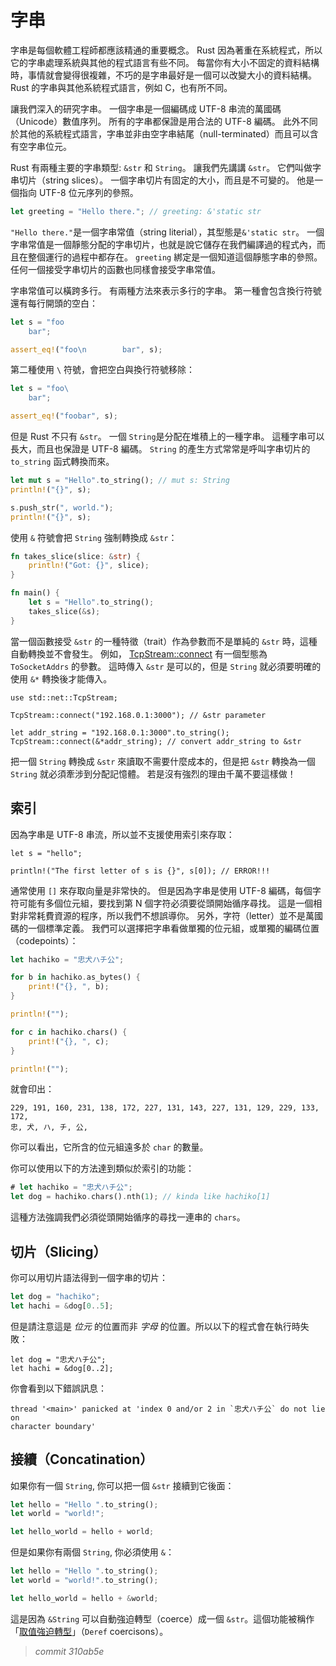 # 字串

字串是每個軟體工程師都應該精通的重要概念。
Rust 因為著重在系統程式，所以它的字串處理系統與其他的程式語言有些不同。
每當你有大小不固定的資料結構時，事情就會變得很複雜，不巧的是字串最好是一個可以改變大小的資料結構。
Rust 的字串與其他系統程式語言，例如 C，也有所不同。

讓我們深入的研究字串。
一個字串是一個編碼成 UTF-8 串流的萬國碼（Unicode）數值序列。
所有的字串都保證是用合法的 UTF-8 編碼。
此外不同於其他的系統程式語言，字串並非由空字串結尾（null-terminated）而且可以含有空字串位元。

Rust 有兩種主要的字串類型: `&str` 和 `String`。
讓我們先講講 `&str`。
它們叫做字串切片（string slices）。
一個字串切片有固定的大小，而且是不可變的。
他是一個指向 UTF-8 位元序列的參照。

```rust
let greeting = "Hello there."; // greeting: &'static str
```

`"Hello there."`是一個字串常值（string literial），其型態是`&'static str`。
一個字串常值是一個靜態分配的字串切片，也就是說它儲存在我們編譯過的程式內，而且在整個運行的過程中都存在。
`greeting` 綁定是一個知道這個靜態字串的參照。
任何一個接受字串切片的函數也同樣會接受字串常值。

字串常值可以橫跨多行。
有兩種方法來表示多行的字串。
第一種會包含換行符號還有每行開頭的空白：

```rust
let s = "foo
    bar";

assert_eq!("foo\n        bar", s);
```

第二種使用 `\` 符號，會把空白與換行符號移除：

```rust
let s = "foo\
    bar";

assert_eq!("foobar", s);
```

但是 Rust 不只有 `&str`。
一個 `String`是分配在堆積上的一種字串。
這種字串可以長大，而且也保證是 UTF-8 編碼。
`String` 的產生方式常常是呼叫字串切片的 `to_string` 函式轉換而來。

```rust
let mut s = "Hello".to_string(); // mut s: String
println!("{}", s);

s.push_str(", world.");
println!("{}", s);
```

使用 `&` 符號會把 `String` 強制轉換成 `&str`：

```rust
fn takes_slice(slice: &str) {
    println!("Got: {}", slice);
}

fn main() {
    let s = "Hello".to_string();
    takes_slice(&s);
}
```

當一個函數接受 `&str` 的一種特徵（trait）作為參數而不是單純的 `&str` 時，這種自動轉換並不會發生。
例如， [TcpStream::connect][connect] 有一個型態為 `ToSocketAddrs` 的參數。
這時傳入 `&str` 是可以的，但是 `String` 就必須要明確的使用 `&*` 轉換後才能傳入。

```rust,no_run
use std::net::TcpStream;

TcpStream::connect("192.168.0.1:3000"); // &str parameter

let addr_string = "192.168.0.1:3000".to_string();
TcpStream::connect(&*addr_string); // convert addr_string to &str
```

把一個 `String` 轉換成 `&str` 來讀取不需要什麼成本的，但是把 `&str` 轉換為一個 `String` 就必須牽涉到分配記憶體。
若是沒有強烈的理由千萬不要這樣做！

## 索引 

因為字串是 UTF-8 串流，所以並不支援使用索引來存取：

```rust,ignore
let s = "hello";

println!("The first letter of s is {}", s[0]); // ERROR!!!
```

通常使用 `[]` 來存取向量是非常快的。
但是因為字串是使用 UTF-8 編碼，每個字符可能有多個位元組，要找到第 N 個字符必須要從頭開始循序尋找。
這是一個相對非常耗費資源的程序，所以我們不想誤導你。
另外，字符（letter）並不是萬國碼的一個標準定義。
我們可以選擇把字串看做單獨的位元組，或單獨的編碼位置（codepoints）：

```rust
let hachiko = "忠犬ハチ公";

for b in hachiko.as_bytes() {
    print!("{}, ", b);
}

println!("");

for c in hachiko.chars() {
    print!("{}, ", c);
}

println!("");
```

就會印出：

```text
229, 191, 160, 231, 138, 172, 227, 131, 143, 227, 131, 129, 229, 133, 172,
忠, 犬, ハ, チ, 公,
```

你可以看出，它所含的位元組遠多於 `char` 的數量。

你可以使用以下的方法達到類似於索引的功能：

```rust
# let hachiko = "忠犬ハチ公";
let dog = hachiko.chars().nth(1); // kinda like hachiko[1]
```
這種方法強調我們必須從頭開始循序的尋找一連串的 `chars`。

## 切片（Slicing）

你可以用切片語法得到一個字串的切片：

```rust
let dog = "hachiko";
let hachi = &dog[0..5];
```

但是請注意這是 *位元* 的位置而非 *字母* 的位置。所以以下的程式會在執行時失敗：

```rust,should_panic
let dog = "忠犬ハチ公";
let hachi = &dog[0..2];
```

你會看到以下錯誤訊息：

```text
thread '<main>' panicked at 'index 0 and/or 2 in `忠犬ハチ公` do not lie on
character boundary'
```

## 接續（Concatination）

如果你有一個 `String`, 你可以把一個 `&str` 接續到它後面：

```rust
let hello = "Hello ".to_string();
let world = "world!";

let hello_world = hello + world;
```

但是如果你有兩個 `String`, 你必須使用 `&`：

```rust
let hello = "Hello ".to_string();
let world = "world!".to_string();

let hello_world = hello + &world;
```

這是因為 `&String` 可以自動強迫轉型（coerce）成一個 `&str`。這個功能被稱作「[取值強迫轉型][dc]」（`Deref` coercisons）。

[dc]: deref-coercions.html
[connect]: https://doc.rust-lang.org/std/net/struct.TcpStream.html#method.connect


> *commit 310ab5e*
